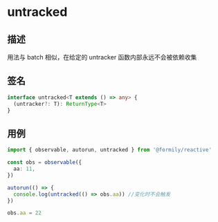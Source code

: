 # untracked

## 描述

用法与 batch 相似，在给定的 untracker 函数内部永远不会被依赖收集

## 签名

```ts
interface untracked<T extends () => any> {
  (untracker?: T): ReturnType<T>
}
```

## 用例

```ts
import { observable, autorun, untracked } from '@formily/reactive'

const obs = observable({
  aa: 11,
})

autorun(() => {
  console.log(untracked(() => obs.aa)) //变化时不会触发
})

obs.aa = 22
```
